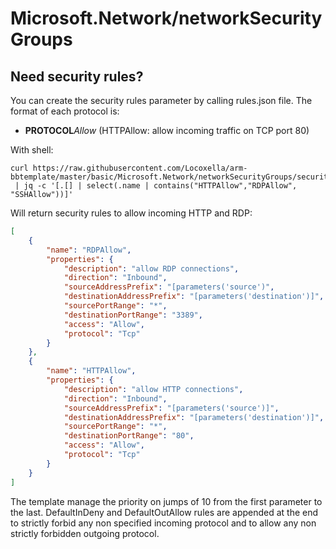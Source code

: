 # Microsoft.Network/networkSecurityGroups
## Need security rules?
You can create the security rules parameter by calling rules.json file. The format of each protocol is:
- __PROTOCOL__*Allow* (HTTPAllow: allow incoming traffic on TCP port 80)

With shell:
```shell
curl https://raw.githubusercontent.com/Locoxella/arm-bbtemplate/master/basic/Microsoft.Network/networkSecurityGroups/securityRules/parameters.rules.json
 | jq -c '[.[] | select(.name | contains("HTTPAllow","RDPAllow", "SSHAllow"))]'
```
Will return security rules to allow incoming HTTP and RDP:
```json
[
    {
        "name": "RDPAllow",
        "properties": {
            "description": "allow RDP connections",
            "direction": "Inbound",
            "sourceAddressPrefix": "[parameters('source')",
            "destinationAddressPrefix": "[parameters('destination')]",
            "sourcePortRange": "*",
            "destinationPortRange": "3389",
            "access": "Allow",
            "protocol": "Tcp"
        }
    },
    {
        "name": "HTTPAllow",
        "properties": {
            "description": "allow HTTP connections",
            "direction": "Inbound",
            "sourceAddressPrefix": "[parameters('source')]",
            "destinationAddressPrefix": "[parameters('destination')]",
            "sourcePortRange": "*",
            "destinationPortRange": "80",
            "access": "Allow",
            "protocol": "Tcp"
        }
    }
]
```

The template manage the priority on jumps of 10 from the first parameter to the last. DefaultInDeny and DefaultOutAllow rules are appended at the end to strictly forbid any non specified incoming protocol and to allow any non strictly forbidden outgoing protocol.